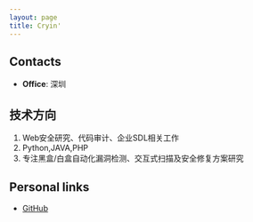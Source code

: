 ```yaml
---
layout: page
title: Cryin'
---
```


<!--![Cryin's pic is missing.](https://avatars2.githubusercontent.com/u/16011203?s=460&v=4)-->


## Contacts

- **Office**: 深圳

## 技术方向
  1. Web安全研究、代码审计、企业SDL相关工作
  2. Python,JAVA,PHP
  3. 专注黑盒/白盒自动化漏洞检测、交互式扫描及安全修复方案研究

## Personal links
- [GitHub](http://cryin.github.io/)
